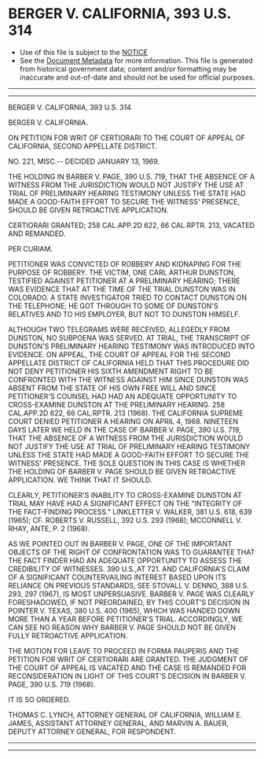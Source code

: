 ---
---

# BERGER V. CALIFORNIA, 393 U.S. 314

* Use of this file is subject to the [NOTICE](https://github.com/publicdocs/notice/blob/master/NOTICE)
* See the [Document Metadata](../../../) for more information.
  This file is generated from historical government data; content and/or formatting may be inaccurate and out-of-date and should not be used for official purposes.

----------
----------

BERGER V. CALIFORNIA, 393 U.S. 314

BERGER V. CALIFORNIA.

ON PETITION FOR WRIT OF CERTIORARI TO THE COURT OF APPEAL OF CALIFORNIA, SECOND APPELLATE DISTRICT.

NO. 221, MISC.-- DECIDED JANUARY 13, 1969.

THE HOLDING IN BARBER V. PAGE, 390 U.S. 719, THAT THE ABSENCE OF A WITNESS FROM THE JURISDICTION WOULD NOT JUSTIFY THE USE AT TRIAL OF PRELIMINARY HEARING TESTIMONY UNLESS THE STATE HAD MADE A GOOD-FAITH EFFORT TO SECURE THE WITNESS' PRESENCE, SHOULD BE GIVEN RETROACTIVE APPLICATION.

CERTIORARI GRANTED; 258 CAL.APP.2D 622, 66 CAL.RPTR.  213, VACATED AND REMANDED.

PER CURIAM.

PETITIONER WAS CONVICTED OF ROBBERY AND KIDNAPING FOR THE PURPOSE OF ROBBERY.  THE VICTIM, ONE CARL ARTHUR DUNSTON, TESTIFIED AGAINST PETITIONER AT A PRELIMINARY HEARING; THERE WAS EVIDENCE THAT AT THE TIME OF THE TRIAL DUNSTON WAS IN COLORADO.  A STATE INVESTIGATOR TRIED TO CONTACT DUNSTON ON THE TELEPHONE; HE GOT THROUGH TO SOME OF DUNSTON'S RELATIVES AND TO HIS EMPLOYER, BUT NOT TO DUNSTON HIMSELF.

ALTHOUGH TWO TELEGRAMS WERE RECEIVED, ALLEGEDLY FROM DUNSTON, NO SUBPOENA WAS SERVED.  AT TRIAL, THE TRANSCRIPT OF DUNSTON'S PRELIMINARY HEARING TESTIMONY WAS INTRODUCED INTO EVIDENCE.  ON APPEAL, THE COURT OF APPEAL FOR THE SECOND APPELLATE DISTRICT OF CALIFORNIA HELD THAT THIS PROCEDURE DID NOT DENY PETITIONER HIS SIXTH AMENDMENT RIGHT TO BE CONFRONTED WITH THE WITNESS AGAINST HIM SINCE DUNSTON WAS ABSENT FROM THE STATE OF HIS OWN FREE WILL AND SINCE PETITIONER'S COUNSEL HAD HAD AN ADEQUATE OPPORTUNITY TO CROSS-EXAMINE DUNSTON AT THE PRELIMINARY HEARING.  258 CAL.APP.2D 622, 66 CAL.RPTR.  213 (1968).  THE CALIFORNIA SUPREME COURT DENIED PETITIONER A HEARING ON APRIL 4, 1968.  NINETEEN DAYS LATER WE HELD IN THE CASE OF BARBER V. PAGE, 390 U.S. 719, THAT THE ABSENCE OF A WITNESS FROM THE JURISDICTION WOULD NOT JUSTIFY THE USE AT TRIAL OF PRELIMINARY HEARING TESTIMONY UNLESS THE STATE HAD MADE A GOOD-FAITH EFFORT TO SECURE THE WITNESS' PRESENCE.  THE SOLE QUESTION IN THIS CASE IS WHETHER THE HOLDING OF BARBER V. PAGE SHOULD BE GIVEN RETROACTIVE APPLICATION.  WE THINK THAT IT SHOULD.

CLEARLY, PETITIONER'S INABILITY TO CROSS-EXAMINE DUNSTON AT TRIAL MAY HAVE HAD A SIGNIFICANT EFFECT ON THE "INTEGRITY OF THE FACT-FINDING PROCESS."  LINKLETTER V. WALKER, 381 U.S. 618, 639 (1965); CF. ROBERTS V. RUSSELL, 392 U.S. 293 (1968); MCCONNELL V. RHAY, ANTE, P. 2 (1968).

AS WE POINTED OUT IN BARBER V. PAGE, ONE OF THE IMPORTANT OBJECTS OF THE RIGHT OF CONFRONTATION WAS TO GUARANTEE THAT THE FACT FINDER HAD AN ADEQUATE OPPORTUNITY TO ASSESS THE CREDIBILITY OF WITNESSES.  390 U.S.,AT 721.  AND CALIFORNIA'S CLAIM OF A SIGNIFICANT COUNTERVAILING INTEREST BASED UPON ITS RELIANCE ON PREVIOUS STANDARDS, SEE STOVALL V. DENNO, 388 U.S. 293, 297 (1967), IS MOST UNPERSUASIVE.  BARBER V. PAGE WAS CLEARLY FORESHADOWED, IF NOT PREORDAINED, BY THIS COURT'S DECISION IN POINTER V. TEXAS, 380 U.S. 400 (1965), WHICH WAS HANDED DOWN MORE THAN A YEAR BEFORE PETITIONER'S TRIAL.  ACCORDINGLY, WE CAN SEE NO REASON WHY BARBER V. PAGE SHOULD NOT BE GIVEN FULLY RETROACTIVE APPLICATION.

THE MOTION FOR LEAVE TO PROCEED IN FORMA PAUPERIS AND THE PETITION FOR WRIT OF CERTIORARI ARE GRANTED.  THE JUDGMENT OF THE COURT OF APPEAL IS VACATED AND THE CASE IS REMANDED FOR RECONSIDERATION IN LIGHT OF THIS COURT'S DECISION IN BARBER V. PAGE, 390 U.S. 719 (1968).

IT IS SO ORDERED.

THOMAS C. LYNCH, ATTORNEY GENERAL OF CALIFORNIA, WILLIAM E. JAMES, ASSISTANT ATTORNEY GENERAL, AND MARVIN A. BAUER, DEPUTY ATTORNEY GENERAL, FOR RESPONDENT.


----------
----------

